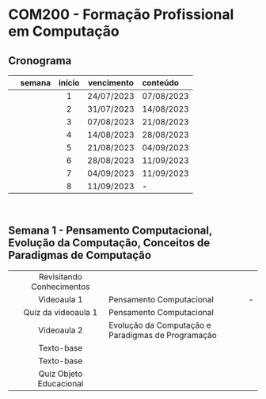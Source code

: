# COM200 - Formação Profissional em Computação

## Cronograma

|  | semana | início | vencimento | conteúdo |
|:---:|:---:|:---:|:---:|:---|
|  |  | 1 | 24/07/2023 | 07/08/2023 | Pensamento Computacional, Evolução da Computação, Conceitos de Paradigmas de Computação |
|  |  | 2 | 31/07/2023 | 14/08/2023 | Introdução ao Google Colab para implementação em Python e Ciência de Dados |
|  |  | 3 | 07/08/2023 | 21/08/2023 | Projeto de Desenvolvimento de Software, Algoritmo e Implementação |
|  |  | 4 | 14/08/2023 | 28/08/2023 | Padrões importantes da Web, HTML, JSON e Python. Bibliotecas e Frameworks |
|  |  | 5 | 21/08/2023 | 04/09/2023 | APIs e Serviços Web |
|  |  | 6 | 28/08/2023 | 11/09/2023 | IoT, MQTT e REST |
|  |  | 7 | 04/09/2023 | 11/09/2023 | Ciência de Dados |
|  |  | 8 | 11/09/2023 | - | Revisão |

<br>


## Semana 1 - Pensamento Computacional, Evolução da Computação, Conceitos de Paradigmas de Computação

|  |  |  |  |
|:---:|:---:|:---|:---|
|  | Revisitando Conhecimentos |  |  |
|  | Videoaula 1 | Pensamento Computacional | - |
|  | Quiz da videoaula 1 | Pensamento Computacional |  |
|  | Videoaula 2 | Evolução da Computação e Paradigmas de Programação |  |
|  | Texto-base |  |  |
|  | Texto-base |  |  |
|  | Quiz Objeto Educacional |  |  |
